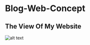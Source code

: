 # Blog-Web-Concept
## The View Of My Website

![alt text](https://github.com/Faridmumtazz/Blog-Web-Development/blob/master/Blog-pribadi/img/11.jpeg)
